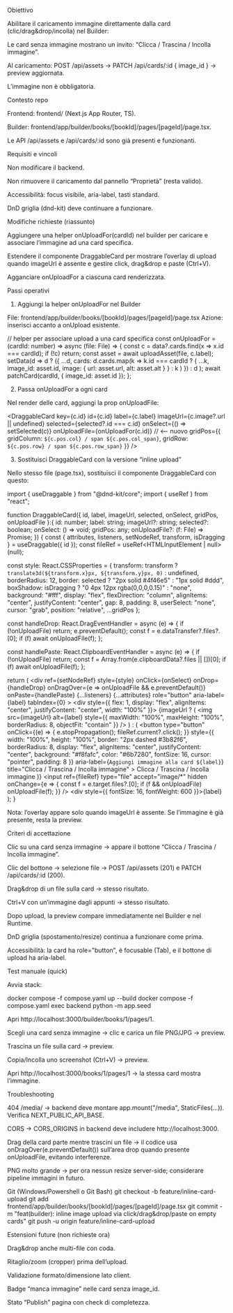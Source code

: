 Obiettivo

Abilitare il caricamento immagine direttamente dalla card (clic/drag&drop/incolla) nel Builder:

Le card senza immagine mostrano un invito: “Clicca / Trascina / Incolla immagine”.

Al caricamento: POST /api/assets → PATCH /api/cards/:id { image_id } → preview aggiornata.

L’immagine non è obbligatoria.

Contesto repo

Frontend: frontend/ (Next.js App Router, TS).

Builder: frontend/app/builder/books/[bookId]/pages/[pageId]/page.tsx.

Le API /api/assets e /api/cards/:id sono già presenti e funzionanti.

Requisiti e vincoli

Non modificare il backend.

Non rimuovere il caricamento dal pannello “Proprietà” (resta valido).

Accessibilità: focus visibile, aria-label, tasti standard.

DnD griglia (dnd-kit) deve continuare a funzionare.

Modifiche richieste (riassunto)

Aggiungere una helper onUploadFor(cardId) nel builder per caricare e associare l’immagine ad una card specifica.

Estendere il componente DraggableCard per mostrare l’overlay di upload quando imageUrl è assente e gestire click, drag&drop e paste (Ctrl+V).

Agganciare onUploadFor a ciascuna card renderizzata.

Passi operativi
1) Aggiungi la helper onUploadFor nel Builder

File: frontend/app/builder/books/[bookId]/pages/[pageId]/page.tsx
Azione: inserisci accanto a onUpload esistente.

// helper per associare upload a una card specifica
const onUploadFor = (cardId: number) => async (file: File) => {
  const c = data?.cards.find(x => x.id === cardId);
  if (!c) return;
  const asset = await uploadAsset(file, c.label);
  setData(d =>
    d ? ({
      ...d,
      cards: d.cards.map(k =>
        k.id === cardId
          ? { ...k, image_id: asset.id, image: { url: asset.url, alt: asset.alt } }
          : k
      )
    }) : d
  );
  await patchCard(cardId, { image_id: asset.id });
};

2) Passa onUploadFor a ogni card

Nel render delle card, aggiungi la prop onUploadFile:

<DraggableCard
  key={c.id}
  id={c.id}
  label={c.label}
  imageUrl={c.image?.url || undefined}
  selected={selected?.id === c.id}
  onSelect={() => setSelected(c)}
  onUploadFile={onUploadFor(c.id)}          // <-- nuovo
  gridPos={{
    gridColumn: `${c.pos.col} / span ${c.pos.col_span}`,
    gridRow: `${c.pos.row} / span ${c.pos.row_span}`
  }}
/>

3) Sostituisci DraggableCard con la versione “inline upload”

Nello stesso file (page.tsx), sostituisci il componente DraggableCard con questo:

import { useDraggable } from "@dnd-kit/core";
import { useRef } from "react";

function DraggableCard({
  id, label, imageUrl, selected, onSelect, gridPos, onUploadFile
}:{
  id: number;
  label: string;
  imageUrl?: string;
  selected?: boolean;
  onSelect: () => void;
  gridPos: any;
  onUploadFile?: (f: File) => Promise<void>;
}) {
  const { attributes, listeners, setNodeRef, transform, isDragging } = useDraggable({ id });
  const fileRef = useRef<HTMLInputElement | null>(null);

  const style: React.CSSProperties = {
    transform: transform ? `translate3d(${transform.x}px, ${transform.y}px, 0)` : undefined,
    borderRadius: 12,
    border: selected ? "2px solid #4f46e5" : "1px solid #ddd",
    boxShadow: isDragging ? "0 4px 12px rgba(0,0,0,0.15)" : "none",
    background: "#fff",
    display: "flex",
    flexDirection: "column",
    alignItems: "center",
    justifyContent: "center",
    gap: 8,
    padding: 8,
    userSelect: "none",
    cursor: "grab",
    position: "relative",
    ...gridPos
  };

  const handleDrop: React.DragEventHandler<HTMLDivElement> = async (e) => {
    if (!onUploadFile) return;
    e.preventDefault();
    const f = e.dataTransfer?.files?.[0];
    if (f) await onUploadFile(f);
  };

  const handlePaste: React.ClipboardEventHandler<HTMLDivElement> = async (e) => {
    if (!onUploadFile) return;
    const f = Array.from(e.clipboardData?.files || [])[0];
    if (f) await onUploadFile(f);
  };

  return (
    <div
      ref={setNodeRef}
      style={style}
      onClick={onSelect}
      onDrop={handleDrop}
      onDragOver={e => onUploadFile && e.preventDefault()}
      onPaste={handlePaste}
      {...listeners}
      {...attributes}
      role="button"
      aria-label={label}
      tabIndex={0}
    >
      <div style={{ flex: 1, display: "flex", alignItems: "center", justifyContent: "center", width: "100%" }}>
        {imageUrl ? (
          <img
            src={imageUrl}
            alt={label}
            style={{ maxWidth: "100%", maxHeight: "100%", borderRadius: 8, objectFit: "contain" }}
          />
        ) : (
          <button
            type="button"
            onClick={(e) => { e.stopPropagation(); fileRef.current?.click(); }}
            style={{
              width: "100%",
              height: "100%",
              border: "2px dashed #3b82f6",
              borderRadius: 8,
              display: "flex",
              alignItems: "center",
              justifyContent: "center",
              background: "#f8fafc",
              color: "#6b7280",
              fontSize: 16,
              cursor: "pointer",
              padding: 8
            }}
            aria-label={`Aggiungi immagine alla card ${label}`}
            title="Clicca / Trascina / Incolla immagine"
          >
            Clicca / Trascina / Incolla immagine
          </button>
        )}
        <input
          ref={fileRef}
          type="file"
          accept="image/*"
          hidden
          onChange={e => {
            const f = e.target.files?.[0];
            if (f && onUploadFile) onUploadFile(f);
          }}
        />
      </div>
      <div style={{ fontSize: 16, fontWeight: 600 }}>{label}</div>
    </div>
  );
}


Nota: l’overlay appare solo quando imageUrl è assente. Se l’immagine è già presente, resta la preview.

Criteri di accettazione

 Clic su una card senza immagine → appare il bottone “Clicca / Trascina / Incolla immagine”.

 Clic del bottone → selezione file → POST /api/assets (201) e PATCH /api/cards/:id (200).

 Drag&drop di un file sulla card → stesso risultato.

 Ctrl+V con un’immagine dagli appunti → stesso risultato.

 Dopo upload, la preview compare immediatamente nel Builder e nel Runtime.

 DnD griglia (spostamento/resize) continua a funzionare come prima.

 Accessibilità: la card ha role="button", è focusable (Tab), e il bottone di upload ha aria-label.

Test manuale (quick)

Avvia stack:

docker compose -f compose.yaml up --build
docker compose -f compose.yaml exec backend python -m app.seed


Apri http://localhost:3000/builder/books/1/pages/1.

Scegli una card senza immagine → clic e carica un file PNG/JPG → preview.

Trascina un file sulla card → preview.

Copia/Incolla uno screenshot (Ctrl+V) → preview.

Apri http://localhost:3000/books/1/pages/1 → la stessa card mostra l’immagine.

Troubleshooting

404 /media/ → backend deve montare app.mount("/media", StaticFiles(...)). Verifica NEXT_PUBLIC_API_BASE.

CORS → CORS_ORIGINS in backend deve includere http://localhost:3000.

Drag della card parte mentre trascini un file → il codice usa onDragOver(e.preventDefault()) sull’area drop quando presente onUploadFile, evitando interferenze.

PNG molto grande → per ora nessun resize server-side; considerare pipeline immagini in futuro.

Git (Windows/Powershell o Git Bash)
git checkout -b feature/inline-card-upload
git add frontend/app/builder/books/[bookId]/pages/[pageId]/page.tsx
git commit -m "feat(builder): inline image upload via click/drag&drop/paste on empty cards"
git push -u origin feature/inline-card-upload

Estensioni future (non richieste ora)

Drag&drop anche multi-file con coda.

Ritaglio/zoom (cropper) prima dell’upload.

Validazione formato/dimensione lato client.

Badge “manca immagine” nelle card senza image_id.

Stato “Publish” pagina con check di completezza.